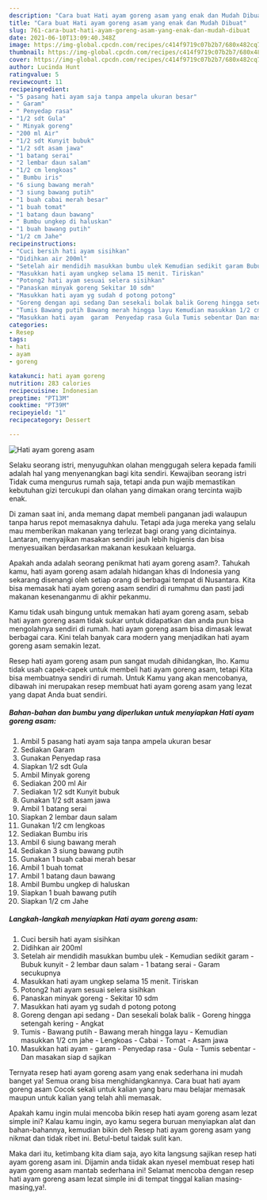 ```yaml
---
description: "Cara buat Hati ayam goreng asam yang enak dan Mudah Dibuat"
title: "Cara buat Hati ayam goreng asam yang enak dan Mudah Dibuat"
slug: 761-cara-buat-hati-ayam-goreng-asam-yang-enak-dan-mudah-dibuat
date: 2021-06-10T13:09:40.348Z
image: https://img-global.cpcdn.com/recipes/c414f9719c07b2b7/680x482cq70/hati-ayam-goreng-asam-foto-resep-utama.jpg
thumbnail: https://img-global.cpcdn.com/recipes/c414f9719c07b2b7/680x482cq70/hati-ayam-goreng-asam-foto-resep-utama.jpg
cover: https://img-global.cpcdn.com/recipes/c414f9719c07b2b7/680x482cq70/hati-ayam-goreng-asam-foto-resep-utama.jpg
author: Lucinda Hunt
ratingvalue: 5
reviewcount: 11
recipeingredient:
- "5 pasang hati ayam saja tanpa ampela ukuran besar"
- " Garam"
- " Penyedap rasa"
- "1/2 sdt Gula"
- " Minyak goreng"
- "200 ml Air"
- "1/2 sdt Kunyit bubuk"
- "1/2 sdt asam jawa"
- "1 batang serai"
- "2 lembar daun salam"
- "1/2 cm lengkoas"
- " Bumbu iris"
- "6 siung bawang merah"
- "3 siung bawang putih"
- "1 buah cabai merah besar"
- "1 buah tomat"
- "1 batang daun bawang"
- " Bumbu ungkep di haluskan"
- "1 buah bawang putih"
- "1/2 cm Jahe"
recipeinstructions:
- "Cuci bersih hati ayam sisihkan"
- "Didihkan air 200ml"
- "Setelah air mendidih masukkan bumbu ulek Kemudian sedikit garam Bubuk kunyit 2 lembar daun salam 1 batang serai Garam secukupnya"
- "Masukkan hati ayam ungkep selama 15 menit. Tiriskan"
- "Potong2 hati ayam sesuai selera sisihkan"
- "Panaskan minyak goreng Sekitar 10 sdm"
- "Masukkan hati ayam yg sudah d potong potong"
- "Goreng dengan api sedang Dan sesekali bolak balik Goreng hingga setengah kering Angkat"
- "Tumis Bawang putih Bawang merah hingga layu Kemudian masukkan 1/2 cm jahe Lengkoas Cabai Tomat Asam jawa"
- "Masukkan hati ayam  garam  Penyedap rasa Gula Tumis sebentar Dan masakan siap d sajikan"
categories:
- Resep
tags:
- hati
- ayam
- goreng

katakunci: hati ayam goreng 
nutrition: 283 calories
recipecuisine: Indonesian
preptime: "PT13M"
cooktime: "PT39M"
recipeyield: "1"
recipecategory: Dessert

---
```



![Hati ayam goreng asam](https://img-global.cpcdn.com/recipes/c414f9719c07b2b7/680x482cq70/hati-ayam-goreng-asam-foto-resep-utama.jpg)

Selaku seorang istri, menyuguhkan olahan menggugah selera kepada famili adalah hal yang menyenangkan bagi kita sendiri. Kewajiban seorang istri Tidak cuma mengurus rumah saja, tetapi anda pun wajib memastikan kebutuhan gizi tercukupi dan olahan yang dimakan orang tercinta wajib enak.

Di zaman  saat ini, anda memang dapat membeli panganan jadi walaupun tanpa harus repot memasaknya dahulu. Tetapi ada juga mereka yang selalu mau memberikan makanan yang terlezat bagi orang yang dicintainya. Lantaran, menyajikan masakan sendiri jauh lebih higienis dan bisa menyesuaikan berdasarkan makanan kesukaan keluarga. 



Apakah anda adalah seorang penikmat hati ayam goreng asam?. Tahukah kamu, hati ayam goreng asam adalah hidangan khas di Indonesia yang sekarang disenangi oleh setiap orang di berbagai tempat di Nusantara. Kita bisa memasak hati ayam goreng asam sendiri di rumahmu dan pasti jadi makanan kesenanganmu di akhir pekanmu.

Kamu tidak usah bingung untuk memakan hati ayam goreng asam, sebab hati ayam goreng asam tidak sukar untuk didapatkan dan anda pun bisa mengolahnya sendiri di rumah. hati ayam goreng asam bisa dimasak lewat berbagai cara. Kini telah banyak cara modern yang menjadikan hati ayam goreng asam semakin lezat.

Resep hati ayam goreng asam pun sangat mudah dihidangkan, lho. Kamu tidak usah capek-capek untuk membeli hati ayam goreng asam, tetapi Kita bisa membuatnya sendiri di rumah. Untuk Kamu yang akan mencobanya, dibawah ini merupakan resep membuat hati ayam goreng asam yang lezat yang dapat Anda buat sendiri.

<!--inarticleads1-->

##### Bahan-bahan dan bumbu yang diperlukan untuk menyiapkan Hati ayam goreng asam:

1. Ambil 5 pasang hati ayam saja tanpa ampela ukuran besar
1. Sediakan  Garam
1. Gunakan  Penyedap rasa
1. Siapkan 1/2 sdt Gula
1. Ambil  Minyak goreng
1. Sediakan 200 ml Air
1. Sediakan 1/2 sdt Kunyit bubuk
1. Gunakan 1/2 sdt asam jawa
1. Ambil 1 batang serai
1. Siapkan 2 lembar daun salam
1. Gunakan 1/2 cm lengkoas
1. Sediakan  Bumbu iris
1. Ambil 6 siung bawang merah
1. Sediakan 3 siung bawang putih
1. Gunakan 1 buah cabai merah besar
1. Ambil 1 buah tomat
1. Ambil 1 batang daun bawang
1. Ambil  Bumbu ungkep di haluskan
1. Siapkan 1 buah bawang putih
1. Siapkan 1/2 cm Jahe




<!--inarticleads2-->

##### Langkah-langkah menyiapkan Hati ayam goreng asam:

1. Cuci bersih hati ayam sisihkan
1. Didihkan air 200ml
1. Setelah air mendidih masukkan bumbu ulek - Kemudian sedikit garam - Bubuk kunyit - 2 lembar daun salam - 1 batang serai - Garam secukupnya
1. Masukkan hati ayam ungkep selama 15 menit. Tiriskan
1. Potong2 hati ayam sesuai selera sisihkan
1. Panaskan minyak goreng - Sekitar 10 sdm
1. Masukkan hati ayam yg sudah d potong potong
1. Goreng dengan api sedang - Dan sesekali bolak balik - Goreng hingga setengah kering - Angkat
1. Tumis - Bawang putih - Bawang merah hingga layu - Kemudian masukkan 1/2 cm jahe - Lengkoas - Cabai - Tomat - Asam jawa
1. Masukkan hati ayam -  garam  - Penyedap rasa - Gula - Tumis sebentar - Dan masakan siap d sajikan




Ternyata resep hati ayam goreng asam yang enak sederhana ini mudah banget ya! Semua orang bisa menghidangkannya. Cara buat hati ayam goreng asam Cocok sekali untuk kalian yang baru mau belajar memasak maupun untuk kalian yang telah ahli memasak.

Apakah kamu ingin mulai mencoba bikin resep hati ayam goreng asam lezat simple ini? Kalau kamu ingin, ayo kamu segera buruan menyiapkan alat dan bahan-bahannya, kemudian bikin deh Resep hati ayam goreng asam yang nikmat dan tidak ribet ini. Betul-betul taidak sulit kan. 

Maka dari itu, ketimbang kita diam saja, ayo kita langsung sajikan resep hati ayam goreng asam ini. Dijamin anda tiidak akan nyesel membuat resep hati ayam goreng asam mantab sederhana ini! Selamat mencoba dengan resep hati ayam goreng asam lezat simple ini di tempat tinggal kalian masing-masing,ya!.

